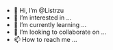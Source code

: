 - 👋 Hi, I’m @Listrzu
- 👀 I’m interested in ...
- 🌱 I’m currently learning ...
- 💞️ I’m looking to collaborate on ...
- 📫 How to reach me ...

<!---
Listrzu/Listrzu is a ✨ special ✨ repository because its `README.md` (this file) appears on your GitHub profile.
You can click the Preview link to take a look at your changes.
--->

